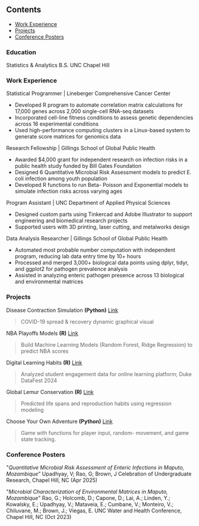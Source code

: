 <link rel="stylesheet" href="styles.css">


## Contents 
- [Work Experience](#work-experience)  
- [Projects](#projects)
- [Conference Posters](#conference-posters)

### Education
Statistics & Analytics B.S. 
UNC Chapel Hill

### Work Experience
Statistical Programmer | Lineberger Comprehensive Cancer Center
- Developed R program to automate correlation matrix calculations for 17,000 genes across 2,000 single-cell RNA-seq datasets
- Incorporated cell-line fitness conditions to assess genetic dependencies across 16 experimental conditions
- Used high-performance computing clusters in a Linux-based system to generate score matrices for genomics data

Research Fellowship | Gillings School of Global Public Health 
- Awarded $4,000 grant for independent research on infection risks in a public health study funded by Bill Gates Foundation
- Designed 6 Quantitative Microbial Risk Assessment models to predict E. coli infection among youth population
- Developed R functions to run Beta- Poisson and Exponential models to simulate infection risks across varying ages

Program Assistant | UNC Department of Applied Physical Sciences 	
- Designed custom parts using Tinkercad and Adobe Illustrator to support engineering and biomedical research projects
- Supported users with 3D printing, laser cutting, and metalworks design

Data Analysis Researcher | Gillings School of Global Public Health
- Automated most probable number computation with independent program, reducing lab data entry time by 10+ hours
- Processed and merged 3,000+ biological data points using dplyr, tidyr, and ggplot2 for pathogen prevalence analysis
- Assisted in analyzing enteric pathogen presence across 13 biological and environmental matrices

### Projects
Disease Contraction Simulation **(Python)** [Link](https://github.com/VeroUpad/COMP110_Python/tree/main/ex09)
> COVID-19 spread & recovery dynamic graphical visual 

NBA Playoffs Models **(R)** [Link](https://github.com/VeroUpad/NBA-Playoffs-Predictive-Modeling)
> Build Machine Learning Models (Random Forest, Ridge Regression) to predict NBA scores

Digital Learning Habits **(R)** [Link](https://github.com/VeroUpad/Duke-Datafest-Digital-Learning)
> Analyzed student engagement data for online learning platform; Duke DataFest 2024

Global Lemur Conservation **(R)** [Link](https://github.com/VeroUpad/DLC-Lemur-Population-Project/tree/main)
> Predicted life spans and reproduction habits using regression modeling   

Choose Your Own Adventure **(Python)** [Link](https://github.com/VeroUpad/2022-Python-Projects/blob/main/cyoa.py)
> Game with functions for player input, random- movement, and game state tracking.

### Conference Posters
"_Quantitative Microbial Risk Assessment of Enteric Infections in Maputo, Mozambique_" Upadhyay, V; Rao, G; Brown, J
Celebration of Undergraduate Research, Chapel Hill, NC (Apr 2025)

"_Microbial Characterization of Environmental Matrices in Maputo, Mozambique_" Rao, G.; Holcomb, D.; Capone, D.; Lai, A.; Linden, Y.; Kowalsky, E.; Upadhyay, V.; Mataveia, E.; Cumbane, V.; Monteiro, V.; Chiluvane, M.; Brown, J.; Viegas, E.
UNC Water and Health Conference, Chapel Hill, NC (Oct 2023)
